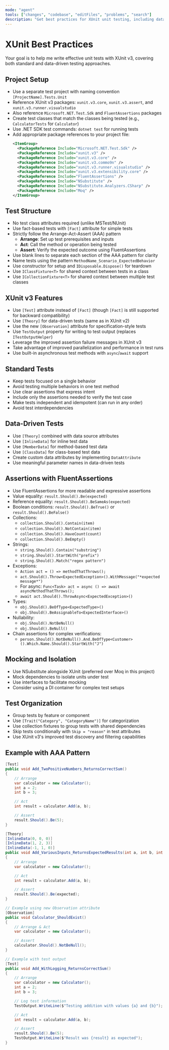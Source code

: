 ```yaml
---
mode: "agent"
tools: ["changes", "codebase", "editFiles", "problems", "search"]
description: "Get best practices for XUnit unit testing, including data-driven tests"
---
```


# XUnit Best Practices

Your goal is to help me write effective unit tests with XUnit v3, covering both standard and data-driven testing approaches.

## Project Setup

- Use a separate test project with naming convention `[ProjectName].Tests.Unit`
- Reference XUnit v3 packages: `xunit.v3.core`, `xunit.v3.assert`, and `xunit.v3.runner.visualstudio`
- Also reference `Microsoft.NET.Test.Sdk` and `FluentAssertions` packages
- Create test classes that match the classes being tested (e.g., `CalculatorTests` for `Calculator`)
- Use .NET SDK test commands: `dotnet test` for running tests
- Add appropriate package references to your project file:
  ```xml
  <ItemGroup>
    <PackageReference Include="Microsoft.NET.Test.Sdk" />
  	<PackageReference Include="xunit.v3" />
    <PackageReference Include="xunit.v3.core" />
    <PackageReference Include="xunit.v3.commo9n" />
    <PackageReference Include="xunit.v3.runner.visualstudio" />
  	<PackageReference Include="xunit.v3.extensibility.core" />
    <PackageReference Include="FluentAssertions" />
    <PackageReference Include="NSubstitute" />
  	<PackageReference Include="NSubstitute.Analyzers.CSharp" />
  	<PackageReference Include="Moq" />
  </ItemGroup>
  ```

## Test Structure

- No test class attributes required (unlike MSTest/NUnit)
- Use fact-based tests with `[Fact]` attribute for simple tests
- Strictly follow the Arrange-Act-Assert (AAA) pattern
  - **Arrange**: Set up test prerequisites and inputs
  - **Act**: Call the method or operation being tested
  - **Assert**: Verify the expected outcome using FluentAssertions
- Use blank lines to separate each section of the AAA pattern for clarity
- Name tests using the pattern `MethodName_Scenario_ExpectedBehavior`
- Use constructor for setup and `IDisposable.Dispose()` for teardown
- Use `IClassFixture<T>` for shared context between tests in a class
- Use `ICollectionFixture<T>` for shared context between multiple test classes

## XUnit v3 Features

- Use `[Test]` attribute instead of `[Fact]` (though `[Fact]` is still supported for backward compatibility)
- Use `[Theory]` for data-driven tests (same as in XUnit v2)
- Use the new `[Observation]` attribute for specification-style tests
- Use `TestOutput` property for writing to test output (replaces `ITestOutputHelper`)
- Leverage the improved assertion failure messages in XUnit v3
- Take advantage of improved parallelization and performance in test runs
- Use built-in asynchronous test methods with `async`/`await` support

## Standard Tests

- Keep tests focused on a single behavior
- Avoid testing multiple behaviors in one test method
- Use clear assertions that express intent
- Include only the assertions needed to verify the test case
- Make tests independent and idempotent (can run in any order)
- Avoid test interdependencies

## Data-Driven Tests

- Use `[Theory]` combined with data source attributes
- Use `[InlineData]` for inline test data
- Use `[MemberData]` for method-based test data
- Use `[ClassData]` for class-based test data
- Create custom data attributes by implementing `DataAttribute`
- Use meaningful parameter names in data-driven tests

## Assertions with FluentAssertions

- Use FluentAssertions for more readable and expressive assertions
- Value equality: `result.Should().Be(expected)`
- Reference equality: `result.Should().BeSameAs(expected)`
- Boolean conditions: `result.Should().BeTrue()` or `result.Should().BeFalse()`
- Collections:
  - `collection.Should().Contain(item)`
  - `collection.Should().NotContain(item)`
  - `collection.Should().HaveCount(count)`
  - `collection.Should().BeEmpty()`
- Strings:
  - `string.Should().Contain("substring")`
  - `string.Should().StartWith("prefix")`
  - `string.Should().Match("regex pattern")`
- Exceptions:
  - `Action act = () => methodThatThrows();`
  - `act.Should().Throw<ExpectedException>().WithMessage("*expected message*")`
  - For async: `Func<Task> act = async () => await asyncMethodThatThrows();`
  - `await act.Should().ThrowAsync<ExpectedException>()`
- Types:
  - `obj.Should().BeOfType<ExpectedType>()`
  - `obj.Should().BeAssignableTo<ExpectedInterface>()`
- Nullability:
  - `obj.Should().NotBeNull()`
  - `obj.Should().BeNull()`
- Chain assertions for complex verifications:
  - `person.Should().NotBeNull().And.BeOfType<Customer>().Which.Name.Should().StartWith("J")`

## Mocking and Isolation

- Use NSubstitute alongside XUnit (preferred over Moq in this project)
- Mock dependencies to isolate units under test
- Use interfaces to facilitate mocking
- Consider using a DI container for complex test setups

## Test Organization

- Group tests by feature or component
- Use `[Trait("Category", "CategoryName")]` for categorization
- Use collection fixtures to group tests with shared dependencies
- Skip tests conditionally with `Skip = "reason"` in test attributes
- Use XUnit v3's improved test discovery and filtering capabilities

## Example with AAA Pattern

```csharp
[Test]
public void Add_TwoPositiveNumbers_ReturnsCorrectSum()
{
    // Arrange
    var calculator = new Calculator();
    int a = 2;
    int b = 3;

    // Act
    int result = calculator.Add(a, b);

    // Assert
    result.Should().Be(5);
}

[Theory]
[InlineData(0, 0, 0)]
[InlineData(1, 2, 3)]
[InlineData(-1, 1, 0)]
public void Add_VariousInputs_ReturnsExpectedResults(int a, int b, int expected)
{
    // Arrange
    var calculator = new Calculator();

    // Act
    int result = calculator.Add(a, b);

    // Assert
    result.Should().Be(expected);
}

// Example using new Observation attribute
[Observation]
public void Calculator_ShouldExist()
{
    // Arrange & Act
    var calculator = new Calculator();

    // Assert
    calculator.Should().NotBeNull();
}

// Example with test output
[Test]
public void Add_WithLogging_ReturnsCorrectSum()
{
    // Arrange
    var calculator = new Calculator();
    int a = 2;
    int b = 3;

    // Log test information
    TestOutput.WriteLine($"Testing addition with values {a} and {b}");

    // Act
    int result = calculator.Add(a, b);

    // Assert
    result.Should().Be(5);
    TestOutput.WriteLine($"Result was {result} as expected");
}
```
